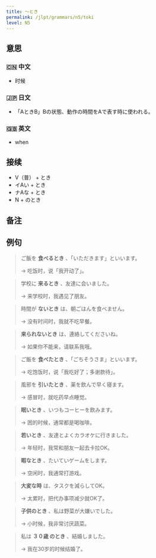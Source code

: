 ```yaml
---
title: 〜とき
permalink: /jlpt/grammars/n5/toki
level: N5
---
```


## 意思

### 🇨🇳 中文

- 时候

### 🇯🇵 日文

- 「AときB」Bの状態、動作の時間をAで表す時に使われる。

### 🇬🇧 英文

- when

## 接续

- V（普） + とき
- イAい + とき
- ナAな + とき
- N + のとき

## 备注


## 例句

> ご飯を **食べるとき** 、「いただきます」といいます。
>
> → 吃饭时，说「我开动了」。

> 学校に **来るとき** 、友達に会いました。
>
> → 来学校时，我遇见了朋友。

> 時間が **ないとき** は、朝ごはんを食べません。
>
> → 没有时间时，我就不吃早餐。

>  **来られないとき** は、連絡してくださいね。
>
> → 如果你不能来，请联系我哦。

> ご飯を **食べたとき** 、「ごちそうさま」といいます。
>
> →  吃饱饭时，说「我吃好了；多谢款待」。

> 風邪を **引いたとき** 、薬を飲んで早く寝ます。
>
> → 感冒时，就吃药早点睡觉。

>  **眠いとき** 、いつもコーヒーを飲みます。
>
> → 困的时候，通常都是喝咖啡。

>  **若いとき** 、友達とよくカラオケに行きました。
>
> → 年轻时，我常和朋友一起去卡拉OK。

>  **暇なとき** 、たいていゲームをします。
>
> → 空闲时，我通常打游戏。

>  **大変な時** は、タスクを減らしてOK。
>
> → 太累时，把代办事项减少就OK了。

>  **子供のとき** 、私は野菜が大嫌いでした。
>
> → 小时候，我非常讨厌蔬菜。

> 私は **３０歳 のとき** 、結婚しました。
>
> → 我在30岁的时候结婚了。

